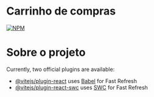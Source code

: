 # Carrinho de compras
[![NPM](https://img.shields.io/npm/l/react)](https://github.com/Joaopaulo987023/carrinho-de-compras/blob/main/LICENSE)

# Sobre o projeto

Currently, two official plugins are available:

- [@vitejs/plugin-react](https://github.com/vitejs/vite-plugin-react/blob/main/packages/plugin-react/README.md) uses [Babel](https://babeljs.io/) for Fast Refresh
- [@vitejs/plugin-react-swc](https://github.com/vitejs/vite-plugin-react-swc) uses [SWC](https://swc.rs/) for Fast Refresh
